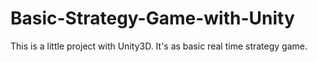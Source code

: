 Basic-Strategy-Game-with-Unity
==============================

This is a little project with Unity3D. 
It's as basic real time strategy game.
